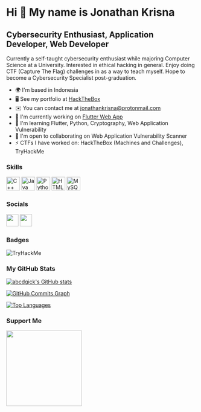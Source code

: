 Hi 👋 My name is Jonathan Krisna
================================

Cybersecurity Enthusiast, Application Developer, Web Developer
--------------------------------------------------------------

Currently a self-taught cybersecurity enthusiast while majoring Computer Science at a University. Interested in ethical hacking in general. Enjoy doing CTF (Capture The Flag) challenges in as a way to teach myself. Hope to become a Cybersecurity Specialist post-graduation.

*   🌍  I'm based in Indonesia
*   🖥️  See my portfolio at [HackTheBox](http://app.hackthebox.com/profile/609810)
*   ✉️  You can contact me at [jonathankrisna@protonmail.com](mailto:jonathankrisna@protonmail.com)
*   🚀  I'm currently working on [Flutter Web App](https://github.com/abcdgick/Form-Register)
*   🧠  I'm learning Flutter, Python, Cryptography, Web Application Vulnerability
*   🤝  I'm open to collaborating on Web Application Vulnerability Scanner
*   ⚡  CTFs I have worked on: HackTheBox (Machines and Challenges), TryHackMe

### Skills
<p align="left">
                                <a href="https://docs.microsoft.com/en-us/cpp/?view=msvc-170" target="_blank" rel="noreferrer"><img src="https://raw.githubusercontent.com/danielcranney/readme-generator/main/public/icons/skills/cplusplus-colored.svg" width="36" height="36" alt="C++" /></a>
                                <a href="https://www.oracle.com/java/" target="_blank" rel="noreferrer"><img src="https://raw.githubusercontent.com/danielcranney/readme-generator/main/public/icons/skills/java-colored.svg" width="36" height="36" alt="Java" /></a>
                                <a href="https://www.python.org/" target="_blank" rel="noreferrer"><img src="https://raw.githubusercontent.com/danielcranney/readme-generator/main/public/icons/skills/python-colored.svg" width="36" height="36" alt="Python" /></a>
                                <a href="https://developer.mozilla.org/en-US/docs/Glossary/HTML5" target="_blank" rel="noreferrer"><img src="https://raw.githubusercontent.com/danielcranney/readme-generator/main/public/icons/skills/html5-colored.svg" width="36" height="36" alt="HTML5" /></a>
                                <a href="https://www.mysql.com/" target="_blank" rel="noreferrer"><img src="https://raw.githubusercontent.com/danielcranney/readme-generator/main/public/icons/skills/mysql-colored.svg" width="36" height="36" alt="MySQL" /></a>
                    </p>
                    

### Socials
                  
<p align="left"> 
                                <a href="https://www.github.com/abcdgick" target="_blank" rel="noreferrer"><img src="https://raw.githubusercontent.com/danielcranney/readme-generator/main/public/icons/socials/github-dark.svg" width="32" height="32" /></a> 
                                <a href="https://www.linkedin.com/in/jonathankrisna" target="_blank" rel="noreferrer"><img src="https://raw.githubusercontent.com/danielcranney/readme-generator/main/public/icons/socials/linkedin.svg" width="32" height="32" /></a></p>

### Badges

<img src="https://tryhackme-badges.s3.amazonaws.com/abcdgick.png" alt="TryHackMe">


### My GitHub Stats

<a href="http://www.github.com/abcdgick"><img src="https://github-readme-stats.vercel.app/api?username=abcdgick&show_icons=true&hide=&count_private=true&title_color=22c55e&text_color=ffffff&icon_color=10b981&bg_color=1c1917&hide_border=true&show_icons=true" alt="abcdgick's GitHub stats" /></a>

<a href="http://www.github.com/abcdgick"><img src="https://activity-graph.herokuapp.com/graph?username=abcdgick&bg_color=1c1917&color=ffffff&line=10b981&point=ffffff&area_color=1c1917&area=true&hide_border=true&custom_title=GitHub%20Commits%20Graph" alt="GitHub Commits Graph" /></a>

<a href="https://github.com/abcdgick" align="left"><img src="https://github-readme-stats.vercel.app/api/top-langs/?username=abcdgick&langs_count=10&title_color=22c55e&text_color=ffffff&icon_color=10b981&bg_color=1c1917&hide_border=true&locale=en&custom_title=Top%20%Languages" alt="Top Languages" /></a>

### Support Me
<a href="https://www.buymeacoffee.com/jokris"><img src="https://cdn.buymeacoffee.com/buttons/v2/default-yellow.png" width="200" /></a>
